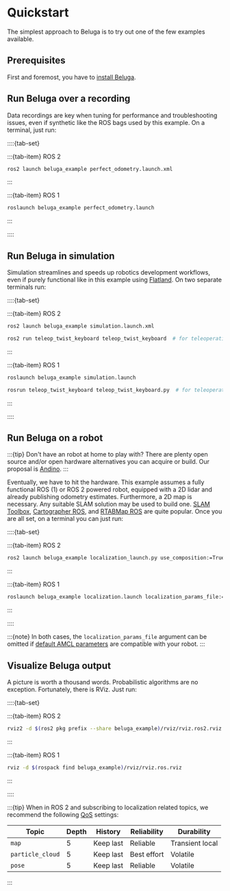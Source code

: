 # Quickstart

The simplest approach to Beluga is to try out one of the few examples available.

## Prerequisites

First and foremost, you have to [install Beluga](./installation).

## Run Beluga over a recording

Data recordings are key when tuning for performance and troubleshooting issues, even if synthetic like the ROS bags used by this example. On a terminal, just run:

::::{tab-set}

:::{tab-item} ROS 2
```bash
ros2 launch beluga_example perfect_odometry.launch.xml
```
:::

:::{tab-item} ROS 1
```bash
roslaunch beluga_example perfect_odometry.launch
```
:::

::::

## Run Beluga in simulation

Simulation streamlines and speeds up robotics development workflows, even if purely functional like in this example using [Flatland](https://flatland-simulator.readthedocs.io/en/latest/). On two separate terminals run:

::::{tab-set}

:::{tab-item} ROS 2
```bash
ros2 launch beluga_example simulation.launch.xml
```
```bash
ros2 run teleop_twist_keyboard teleop_twist_keyboard  # for teleoperation!
```
:::

:::{tab-item} ROS 1
```bash
roslaunch beluga_example simulation.launch
```
```bash
rosrun teleop_twist_keyboard teleop_twist_keyboard.py  # for teleoperation!
```
:::

::::

## Run Beluga on a robot

:::{tip}
Don't have an robot at home to play with? There are plenty open source and/or open hardware alternatives you can acquire or build. Our proposal is [Andino](https://github.com/Ekumen-OS/andino).
:::

Eventually, we have to hit the hardware. This example assumes a fully functional ROS (1) or ROS 2 powered robot, equipped with a 2D lidar and already publishing odometry estimates. Furthermore, a 2D map is necessary. Any suitable SLAM solution may be used to build one. [SLAM Toolbox](https://github.com/SteveMacenski/slam_toolbox), [Cartographer ROS](https://google-cartographer-ros.readthedocs.io/en/latest/), and [RTABMap ROS](https://github.com/introlab/rtabmap_ros) are quite popular. Once you are all set, on a terminal you can just run:

::::{tab-set}

:::{tab-item} ROS 2
```bash
ros2 launch beluga_example localization_launch.py use_composition:=True localization_params_file:=<PARAMS_PATH> localization_map:=<MAP_YAML_PATH>
```
:::

:::{tab-item} ROS 1
```bash
roslaunch beluga_example localization.launch localization_params_file:=<PARAMS_PATH> localization_map:=<MAP_YAML_PATH>
```
:::

::::

:::{note}
In both cases, the `localization_params_file` argument can be omitted if [default AMCL parameters](https://github.com/Ekumen-OS/beluga/blob/main/beluga_example/params) are compatible with your robot.
:::

## Visualize Beluga output

A picture is worth a thousand words. Probabilistic algorithms are no exception. Fortunately, there is RViz. Just run:

::::{tab-set}

:::{tab-item} ROS 2
```bash
rviz2 -d $(ros2 pkg prefix --share beluga_example)/rviz/rviz.ros2.rviz
```
:::

:::{tab-item} ROS 1
```bash
rviz -d $(rospack find beluga_example)/rviz/rviz.ros.rviz
```
:::

::::

:::{tip}
When in ROS 2 and subscribing to localization related topics, we recommend the following [QoS](https://docs.ros.org/en/rolling/Concepts/Intermediate/About-Quality-of-Service-Settings.html) settings:

| Topic            | Depth | History   | Reliability | Durability      |
|------------------|-------|-----------|-------------|-----------------|
| `map`            | 5     | Keep last | Reliable    | Transient local |
| `particle_cloud` | 5     | Keep last | Best effort | Volatile        |
| `pose`           | 5     | Keep last | Reliable    | Volatile        |
:::
